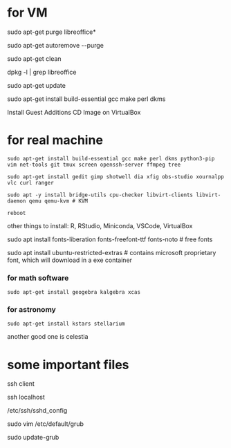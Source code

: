 # for VM

sudo apt-get purge libreoffice*

sudo apt-get autoremove --purge

sudo apt-get clean

dpkg -l | grep libreoffice

sudo apt-get update

sudo apt-get install build-essential gcc make perl dkms

Install Guest Additions CD Image on VirtualBox

# for real machine

```
sudo apt-get install build-essential gcc make perl dkms python3-pip vim net-tools git tmux screen openssh-server ffmpeg tree

sudo apt-get install gedit gimp shotwell dia xfig obs-studio xournalpp vlc curl ranger

sudo apt -y install bridge-utils cpu-checker libvirt-clients libvirt-daemon qemu qemu-kvm # KVM

reboot

```


other things to install: R, RStudio, Miniconda, VSCode, VirtualBox

sudo apt install fonts-liberation fonts-freefont-ttf fonts-noto # free fonts

sudo apt install ubuntu-restricted-extras # contains microsoft proprietary font, which will download in a exe container

### for math software

```
sudo apt-get install geogebra kalgebra xcas 
```

### for astronomy

```
sudo apt-get install kstars stellarium
```
another good one is celestia

# some important files

ssh client

ssh localhost

/etc/ssh/sshd_config


sudo vim /etc/default/grub

sudo update-grub
